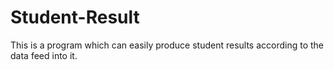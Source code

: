 # Student-Result

This is a program which can easily produce student results according to the data feed into it.

